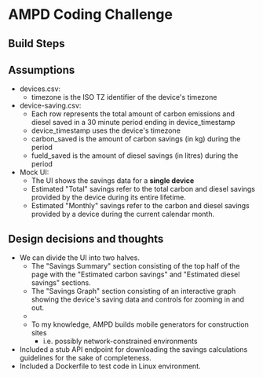 # AMPD Coding Challenge

## Build Steps


## Assumptions
- devices.csv:
    - timezone is the ISO TZ identifier of the device's timezone
- device-saving.csv:
    - Each row represents the total amount of carbon emissions and diesel saved in a 30 minute period ending in device_timestamp
    - device_timestamp uses the device's timezone
    - carbon_saved is the amount of carbon savings (in kg) during the period
    - fueld_saved is the amount  of diesel savings (in litres) during the period
- Mock UI:
    - The UI shows the savings data for a **single device**
    - Estimated "Total" savings refer to the total carbon and diesel savings provided by the device during its entire lifetime.
    - Estimated "Monthly" savings refer to the carbon and diesel savings provided by a device during the current calendar month. 

## Design decisions and thoughts
- We can divide the UI into two halves.
    - The "Savings Summary" section consisting of the top half of the page with the "Estimated carbon savings" and "Estimated diesel savings" sections.
    - The "Savings Graph" section consisting of an interactive graph showing the device's saving data and controls for zooming in and out.
    - 
    - To my knowledge, AMPD builds mobile generators for construction sites
        - i.e. possibly network-constrained environments
- Included a stub API endpoint for downloading the savings calculations guidelines for the sake of completeness.
- Included a Dockerfile to test code in Linux environment.